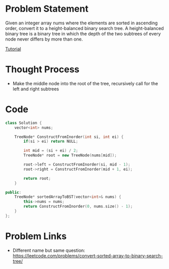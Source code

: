 # Problem Statement

Given an integer array nums where the elements are sorted in ascending order, convert it to a height-balanced binary search tree.
A height-balanced binary tree is a binary tree in which the depth of the two subtrees of every node never differs by more than one.

[Tutorial](https://www.youtube.com/watch?v=UAsLKuEMhsQ&list=PL-Jc9J83PIiHgjQ9wfJ8w-rXU368xNX4L&index=15)

# Thought Process
- Make the middle node into the root of the tree, recursively call for the left and right subtrees

# Code
```cpp
class Solution {
    vector<int> nums;

    TreeNode* ConstructFromInorder(int si, int ei) {
        if(si > ei) return NULL;

        int mid = (si + ei) / 2;
        TreeNode* root = new TreeNode(nums[mid]);

        root->left = ConstructFromInorder(si, mid - 1);
        root->right = ConstructFromInorder(mid + 1, ei);

        return root;
    }

public:
    TreeNode* sortedArrayToBST(vector<int>& nums) {
        this->nums = nums;
        return ConstructFromInorder(0, nums.size() - 1);
    }
};
```

# Problem Links
- Different name but same question: https://leetcode.com/problems/convert-sorted-array-to-binary-search-tree/